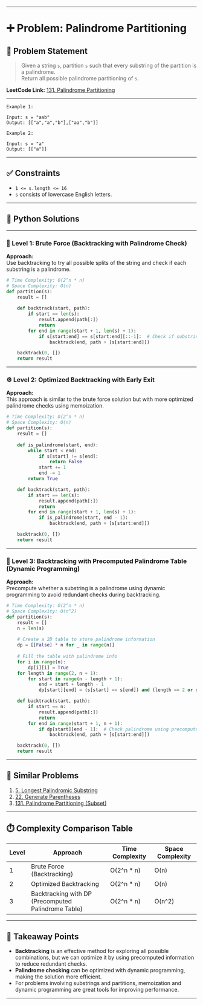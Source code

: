 
---

# ➕ Problem: Palindrome Partitioning

## 📘 Problem Statement

> Given a string `s`, partition `s` such that every substring of the partition is a palindrome.  
> Return all possible palindrome partitioning of `s`.

**LeetCode Link:** [131. Palindrome Partitioning](https://leetcode.com/problems/palindrome-partitioning/)

---

```
Example 1:

Input: s = "aab"
Output: [["a","a","b"],["aa","b"]]

Example 2:

Input: s = "a"
Output: [["a"]]
```

---

## ✅ Constraints

- `1 <= s.length <= 16`
- `s` consists of lowercase English letters.

---

## 🧠 Python Solutions

---

### 🧪 Level 1: Brute Force (Backtracking with Palindrome Check)

**Approach:**  
Use backtracking to try all possible splits of the string and check if each substring is a palindrome.

```python
# Time Complexity: O(2^n * n)
# Space Complexity: O(n)
def partition(s):
    result = []
    
    def backtrack(start, path):
        if start == len(s):
            result.append(path[:])
            return
        for end in range(start + 1, len(s) + 1):
            if s[start:end] == s[start:end][::-1]:  # Check if substring is palindrome
                backtrack(end, path + [s[start:end]])

    backtrack(0, [])
    return result
```

---

### ⚙️ Level 2: Optimized Backtracking with Early Exit

**Approach:**  
This approach is similar to the brute force solution but with more optimized palindrome checks using memoization.

```python
# Time Complexity: O(2^n * n)
# Space Complexity: O(n)
def partition(s):
    result = []
    
    def is_palindrome(start, end):
        while start < end:
            if s[start] != s[end]:
                return False
            start += 1
            end -= 1
        return True

    def backtrack(start, path):
        if start == len(s):
            result.append(path[:])
            return
        for end in range(start + 1, len(s) + 1):
            if is_palindrome(start, end - 1):
                backtrack(end, path + [s[start:end]])

    backtrack(0, [])
    return result
```

---

### 🚀 Level 3: Backtracking with Precomputed Palindrome Table (Dynamic Programming)

**Approach:**  
Precompute whether a substring is a palindrome using dynamic programming to avoid redundant checks during backtracking.

```python
# Time Complexity: O(2^n * n)
# Space Complexity: O(n^2)
def partition(s):
    result = []
    n = len(s)
    
    # Create a 2D table to store palindrome information
    dp = [[False] * n for _ in range(n)]
    
    # Fill the table with palindrome info
    for i in range(n):
        dp[i][i] = True
    for length in range(2, n + 1):
        for start in range(n - length + 1):
            end = start + length - 1
            dp[start][end] = (s[start] == s[end]) and (length == 2 or dp[start + 1][end - 1])

    def backtrack(start, path):
        if start == n:
            result.append(path[:])
            return
        for end in range(start + 1, n + 1):
            if dp[start][end - 1]:  # Check palindrome using precomputed table
                backtrack(end, path + [s[start:end]])

    backtrack(0, [])
    return result
```

---

## 🔗 Similar Problems

1. [5. Longest Palindromic Substring](https://leetcode.com/problems/longest-palindromic-substring/)
2. [22. Generate Parentheses](https://leetcode.com/problems/generate-parentheses/)
3. [131. Palindrome Partitioning (Subset)](https://leetcode.com/problems/palindrome-partitioning/)

---

## ⏱️ Complexity Comparison Table

| Level | Approach                         | Time Complexity | Space Complexity |
|-------|----------------------------------|-----------------|------------------|
| 1     | Brute Force (Backtracking)       | O(2^n * n)      | O(n)             |
| 2     | Optimized Backtracking           | O(2^n * n)      | O(n)             |
| 3     | Backtracking with DP (Precomputed Palindrome Table) | O(2^n * n) | O(n^2)           |

---

## 📌 Takeaway Points

- **Backtracking** is an effective method for exploring all possible combinations, but we can optimize it by using precomputed information to reduce redundant checks.
- **Palindrome checking** can be optimized with dynamic programming, making the solution more efficient.
- For problems involving substrings and partitions, memoization and dynamic programming are great tools for improving performance.

---
